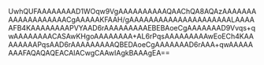 UwhQUFAAAAAAAAD1WOqw9VgAAAAAAAAAAQAAChQA8AQAzAAAAAAAAAAAAAAAAAAACgAAAAAKFAAH/gAAAAAAAAAAAAAAAAAAAAALAAAAAFB4KAAAAAAAAPVYAAD6rAAAAAAAAAEBEBAoeCgAAAAAAAD9Vvqs+qwAAAAAAAACASAwKHgoAAAAAAAA+AL6rPqsAAAAAAAAAwEoECh4KAAAAAAAAPqsAAD6rAAAAAAAAAQBEDAoeCgAAAAAAAD6rAAA+qwAAAAAAAAFAQAQAQEACAIACwgCAAwIAgkBAAAgEA==
